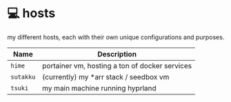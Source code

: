 # :computer: hosts

my different hosts, each with their own unique configurations and purposes.

Name            | Description
--------------- | -----------
`hime`          | portainer vm, hosting a ton of docker services
`sutakku`       | (currently) my *arr stack / seedbox vm
`tsuki`         | my main machine running hyprland